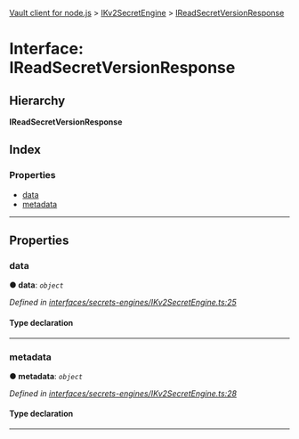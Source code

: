 [Vault client for node.js](../README.md) > [IKv2SecretEngine](../modules/ikv2secretengine.md) > [IReadSecretVersionResponse](../interfaces/ikv2secretengine.ireadsecretversionresponse.md)

# Interface: IReadSecretVersionResponse

## Hierarchy

**IReadSecretVersionResponse**

## Index

### Properties

* [data](ikv2secretengine.ireadsecretversionresponse.md#data)
* [metadata](ikv2secretengine.ireadsecretversionresponse.md#metadata)

---

## Properties

<a id="data"></a>

###  data

**● data**: *`object`*

*Defined in [interfaces/secrets-engines/IKv2SecretEngine.ts:25](https://github.com/theogravity/vault-client/blob/e1877fc/src/interfaces/secrets-engines/IKv2SecretEngine.ts#L25)*

#### Type declaration

[s: `string`]: `any`

___
<a id="metadata"></a>

###  metadata

**● metadata**: *`object`*

*Defined in [interfaces/secrets-engines/IKv2SecretEngine.ts:28](https://github.com/theogravity/vault-client/blob/e1877fc/src/interfaces/secrets-engines/IKv2SecretEngine.ts#L28)*

#### Type declaration

___

